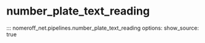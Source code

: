 # number_plate_text_reading
::: nomeroff_net.pipelines.number_plate_text_reading
        options:
            show_source: true